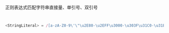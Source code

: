 正则表达式匹配字符串直接量、单引号、双引号
```js


<StringLiteral> = /[a-zA-Z0-9\'\"\u2E80-\u2EFF\u3000-\u303F\u31C0-\u31EF\u3200-\u32FF\u3300-\u33FF\u3400-\u4DBF\u4E00-\u9FFF\uF900-\uFAFF\uFE30-\uFE4F]*/

```